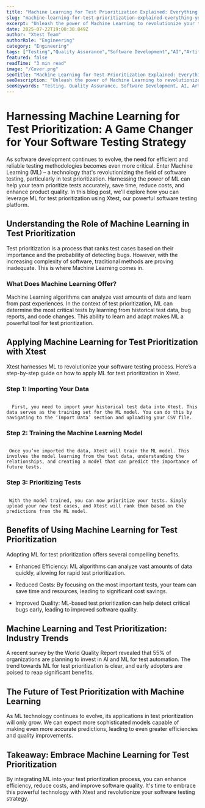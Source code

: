 ```yaml
---
title: "Machine Learning for Test Prioritization Explained: Everything You Need to Know"
slug: "machine-learning-for-test-prioritization-explained-everything-you-need-to-know"
excerpt: "Unleash the power of Machine Learning to revolutionize your test prioritization process. Discover how integrating AI can significantly reduce testing times, enhance efficiency, and ensure high-quality software production. Dont miss out on unlocking the potential of Machine Learning for test prioritization for your business today!"
date: 2025-07-22T19:00:38.849Z
author: "Xtest Team"
authorRole: "Engineering"
category: "Engineering"
tags: ["Testing","Quality Assurance","Software Development","AI","Artificial Intelligence"]
featured: false
readTime: "3 min read"
image: "/Cover.png"
seoTitle: "Machine Learning for Test Prioritization Explained: Everything You Need to Know"
seoDescription: "Unleash the power of Machine Learning to revolutionize your test prioritization process. Discover how integrating AI can significantly reduce testing times, enhance efficiency, and ensure high-quality software production. Dont miss out on unlocking the potential of Machine Learning for test prioritization for your business today!"
seoKeywords: "Testing, Quality Assurance, Software Development, AI, Artificial Intelligence"
---
```


# Harnessing Machine Learning for Test Prioritization: A Game Changer for Your Software Testing Strategy

As software development continues to evolve, the need for efficient and reliable testing methodologies becomes even more critical. Enter Machine Learning (ML) – a technology that's revolutionizing the field of software testing, particularly in test prioritization. Harnessing the power of ML can help your team prioritize tests accurately, save time, reduce costs, and enhance product quality. In this blog post, we’ll explore how you can leverage ML for test prioritization using Xtest, our powerful software testing platform.

## Understanding the Role of Machine Learning in Test Prioritization

Test prioritization is a process that ranks test cases based on their importance and the probability of detecting bugs. However, with the increasing complexity of software, traditional methods are proving inadequate. This is where Machine Learning comes in.

### What Does Machine Learning Offer?

Machine Learning algorithms can analyze vast amounts of data and learn from past experiences. In the context of test prioritization, ML can determine the most critical tests by learning from historical test data, bug reports, and code changes. This ability to learn and adapt makes ML a powerful tool for test prioritization.

## Applying Machine Learning for Test Prioritization with Xtest

Xtest harnesses ML to revolutionize your software testing process. Here’s a step-by-step guide on how to apply ML for test prioritization in Xtest.

### Step 1: Importing Your Data

```

  First, you need to import your historical test data into Xtest. This data serves as the training set for the ML model. You can do this by navigating to the ‘Import Data’ section and uploading your CSV file.
```

### Step 2: Training the Machine Learning Model

```

 Once you’ve imported the data, Xtest will train the ML model. This involves the model learning from the test data, understanding the relationships, and creating a model that can predict the importance of future tests.
```

### Step 3: Prioritizing Tests

```

 With the model trained, you can now prioritize your tests. Simply upload your new test cases, and Xtest will rank them based on the predictions from the ML model.
```

## Benefits of Using Machine Learning for Test Prioritization

Adopting ML for test prioritization offers several compelling benefits.

*   Enhanced Efficiency: ML algorithms can analyze vast amounts of data quickly, allowing for rapid test prioritization.
    
*   Reduced Costs: By focusing on the most important tests, your team can save time and resources, leading to significant cost savings.
    
*   Improved Quality: ML-based test prioritization can help detect critical bugs early, leading to improved software quality.
    

## Machine Learning and Test Prioritization: Industry Trends

A recent survey by the World Quality Report revealed that 55% of organizations are planning to invest in AI and ML for test automation. The trend towards ML for test prioritization is clear, and early adopters are poised to reap significant benefits.

## The Future of Test Prioritization with Machine Learning

As ML technology continues to evolve, its applications in test prioritization will only grow. We can expect more sophisticated models capable of making even more accurate predictions, leading to even greater efficiencies and quality improvements.

## Takeaway: Embrace Machine Learning for Test Prioritization

By integrating ML into your test prioritization process, you can enhance efficiency, reduce costs, and improve software quality. It's time to embrace this powerful technology with Xtest and revolutionize your software testing strategy.